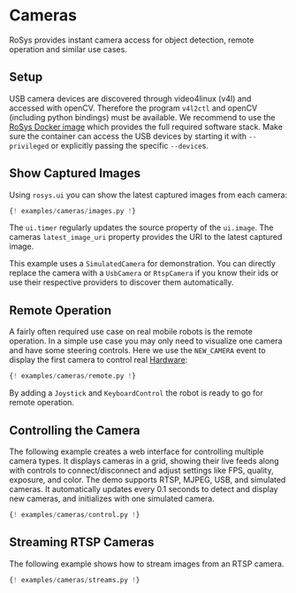 # Cameras

RoSys provides instant camera access for object detection, remote operation and similar use cases.

## Setup

USB camera devices are discovered through video4linux (v4l) and accessed with openCV.
Therefore the program `v4l2ctl` and openCV (including python bindings) must be available.
We recommend to use the [RoSys Docker image](https://hub.docker.com/r/zauberzeug/rosys) which provides the full required software stack.
Make sure the container can access the USB devices by starting it with `--privileged` or explicitly passing the specific `--device`s.

## Show Captured Images

Using `rosys.ui` you can show the latest captured images from each camera:

```python
{! examples/cameras/images.py !}
```

The `ui.timer` regularly updates the source property of the `ui.image`.
The cameras `latest_image_uri` property provides the URI to the latest captured image.

This example uses a `SimulatedCamera` for demonstration.
You can directly replace the camera with a `UsbCamera` or `RtspCamera` if you know their ids
or use their respective providers to discover them automatically.

## Remote Operation

A fairly often required use case on real mobile robots is the remote operation.
In a simple use case you may only need to visualize one camera and have some steering controls.
Here we use the `NEW_CAMERA` event to display the first camera to control real [Hardware](../hardware/README.md):

```python
{! examples/cameras/remote.py !}
```

By adding a `Joystick` and `KeyboardControl` the robot is ready to go for remote operation.

## Controlling the Camera

The following example creates a web interface for controlling multiple camera types.
It displays cameras in a grid, showing their live feeds along with controls to connect/disconnect and adjust settings like FPS, quality, exposure, and color.
The demo supports RTSP, MJPEG, USB, and simulated cameras.
It automatically updates every 0.1 seconds to detect and display new cameras, and initializes with one simulated camera.

```python
{! examples/cameras/control.py !}
```

## Streaming RTSP Cameras

The following example shows how to stream images from an RTSP camera.

```python
{! examples/cameras/streams.py !}
```
